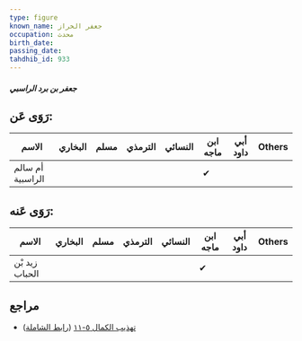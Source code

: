 ```yaml
---
type: figure
known_name: جعفر الخراز
occupation: محدث
birth_date:
passing_date:
tahdhib_id: 933
---
```

##### جعفر بن برد الراسبي

## رَوَى عَن:
| الاسم            | البخاري | مسلم | الترمذي | النسائي | ابن ماجه | أبي داود | Others |
| ---------------- | ------- | ---- | ------- | ------- | -------- | -------- | ------ |
| أم سالم الراسبية |         |      |         |         | ✔        |          |        |
## رَوَى عَنه:
| الاسم          | البخاري | مسلم | الترمذي | النسائي | ابن ماجه | أبي داود | Others |
| -------------- | ------- | ---- | ------- | ------- | -------- | -------- | ------ |
| زيد بْن الحباب |         |      |         |         | ✔        |          |        |
## مراجع
- [تهذيب الكمال ٥-١١](obsidian://open?vault=Tahdhib-al-Kamal&file=Figures/٩٣٣-جعفر%20بن%20برد%20الراسبي) ([رابط الشاملة](https://shamela.ws/book/3722/2089))